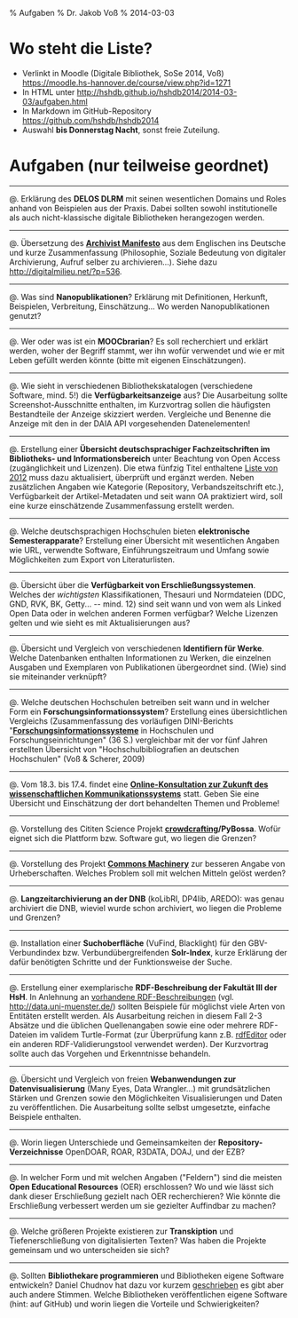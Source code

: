 % Aufgaben
% Dr. Jakob Voß
% 2014-03-03

# Wo steht die Liste?

* Verlinkt in Moodle (Digitale Bibliothek, SoSe 2014, Voß)\
  <https://moodle.hs-hannover.de/course/view.php?id=1271>
* In HTML unter <http://hshdb.github.io/hshdb2014/2014-03-03/aufgaben.html>
* In Markdown im GitHub-Repository <https://github.com/hshdb/hshdb2014>
* Auswahl **bis Donnerstag Nacht**, sonst freie Zuteilung.


# Aufgaben (nur teilweise geordnet)

---

@. Erklärung des **DELOS DLRM** mit seinen wesentlichen Domains und Roles
   anhand von Beispielen aus der Praxis. Dabei sollten sowohl institutionelle 
   als auch nicht-klassische digitale Bibliotheken herangezogen werden.

---

@. Übersetzung des **[Archivist
   Manifesto](http://www.metamute.org/editorial/lab/archivist-manifesto)**
   aus dem Englischen ins Deutsche und kurze Zusammenfassung (Philosophie,
   Soziale Bedeutung von digitaler Archivierung, Aufruf selber zu
   archivieren...). Siehe dazu <http://digitalmilieu.net/?p=536>.

---

@. Was sind **Nanopublikationen**? Erklärung mit Definitionen, Herkunft,
   Beispielen, Verbreitung, Einschätzung... Wo werden Nanopublikationen
   genutzt?

---

@. Wer oder was ist ein **MOOCbrarian**? Es soll recherchiert und erklärt
   werden, woher der Begriff stammt, wer ihn wofür verwendet und wie er
   mit Leben gefüllt werden könnte (bitte mit eigenen Einschätzungen).

---

@. Wie sieht in verschiedenen Bibliothekskatalogen (verschiedene Software,
   mind. 5!) die **Verfügbarkeitsanzeige** aus? Die Ausarbeitung sollte
   Screenshot-Ausschnitte enthalten, im Kurzvortrag sollen die häufigsten
   Bestandteile der Anzeige skizziert werden. Vergleiche und Benenne die 
   Anzeige mit den in der DAIA API vorgesehenden Datenelementen!

---

@. Erstellung einer **Übersicht deutschsprachiger Fachzeitschriften im 
   Bibliotheks- und Informationsbereich** unter Beachtung von Open Access
   (zugänglichkeit und Lizenzen). Die etwa fünfzig Titel enthaltene [Liste
   von 2012](https://docs.google.com/spreadsheet/ccc?key=0Aro_DAmC_PbndFItMmpFUjVYUnljTk5FZHYzQW5yOWc)
   muss dazu aktualisiert, überprüft und ergänzt werden. Neben zusätzlichen
   Angaben wie Kategorie (Repository, Verbandszeitschrift etc.), Verfügbarkeit
   der Artikel-Metadaten und seit wann OA praktiziert wird, soll eine
   kurze einschätzende Zusammenfassung erstellt werden.

---

@. Welche deutschsprachigen Hochschulen bieten **elektronische
   Semesterapparate**? Erstellung einer Übersicht mit wesentlichen Angaben wie 
   URL, verwendte Software, Einführungszeitraum und Umfang sowie Möglichkeiten
   zum Export von Literaturlisten.

---

@. Übersicht über die **Verfügbarkeit von Erschließungssystemen**. Welches 
   der *wichtigsten* Klassifikationen, Thesauri und Normdateien (DDC, GND, 
   RVK, BK, Getty... -- mind. 12) sind seit wann und von wem als Linked Open 
   Data oder in welchen anderen Formen verfügbar? Welche Lizenzen gelten 
   und wie sieht es mit Aktualisierungen aus?

---

@. Übersicht und Vergleich von verschiedenen **Identifiern für Werke**.
   Welche Datenbanken enthalten Informationen zu Werken, die einzelnen
   Ausgaben und Exemplaren von Publikationen übergeordnet sind.
   (Wie) sind sie miteinander verknüpft?

---

@. Welche deutschen Hochschulen betreiben seit wann und in welcher Form ein
   **Forschungsinformationssystem**? Erstellung eines übersichtlichen
   Vergleichs (Zusammenfassung des vorläufigen DINI-Berichts
   "[**Forschungsinformationssysteme**](http://dx.doi.org/10.5281/zenodo.7697) 
   in Hochschulen und Forschungseinrichtungen" (36 S.) vergleichbar mit 
   der vor fünf Jahren erstellten Übersicht von "Hochschulbibliografien an
   deutschen Hochschulen" (Voß & Scherer, 2009)

---

@. Vom 18.3. bis 17.4. findet eine **[Online-Konsultation zur Zukunft des
   wissenschaftlichen Kommunikationssystems](http://www.publikationssystem.de)**
   statt. Geben Sie eine Übersicht und Einschätzung der dort behandelten
   Themen und Probleme!

---

@. Vorstellung des Cititen Science Projekt **[crowdcrafting](http://crowdcrafting.org)/PyBossa**.
   Wofür eignet sich die Plattform bzw. Software gut, wo liegen die Grenzen? 

---

@. Vorstellung des Projekt **[Commons Machinery](http://commonsmachinery.se/)**
   zur besseren Angabe von Urheberschaften. Welches Problem soll mit welchen 
   Mitteln gelöst werden?

---

@. **Langzeitarchivierung an der DNB** (koLibRI, DP4lib, AREDO): was genau
   archiviert die DNB, wieviel wurde schon archiviert, wo liegen die
   Probleme und Grenzen?

---

@. Installation einer **Suchoberfläche** (VuFind, Blacklight) für den
   GBV-Verbundindex bzw. Verbundübergreifenden **Solr-Index**, kurze
   Erklärung der dafür benötigten Schritte und der Funktionsweise der
   Suche.

---

@. Erstellung einer exemplarische **RDF-Beschreibung der Fakultät III der HsH**.
   In Anlehnung an [vorhandene RDF-Beschreibungen](http://linkeduniversities.org/)
   (vgl. <http://data.uni-muenster.de/>) sollten Beispiele für möglichst viele Arten 
   von Entitäten erstellt werden. Als Ausarbeitung reichen in diesem Fall 2-3 Absätze 
   und die üblichen Quellenangaben sowie eine oder mehrere RDF-Dateien im validem 
   Turtle-Format (zur Überprüfung kann z.B. 
   [rdfEditor](https://bitbucket.org/dotnetrdf/dotnetrdf/wiki/UserGuide/Tools/rdfEditor)
   oder ein anderen RDF-Validierungstool verwendet werden). Der Kurzvortrag
   sollte auch das Vorgehen und Erkenntnisse behandeln.

---

@. Übersicht und Vergleich von freien **Webanwendungen zur Datenvisualisierung** 
   (Many Eyes, Data Wrangler...) mit grundsätzlichen Stärken und Grenzen
   sowie den Möglichkeiten Visualisierungen und Daten zu veröffentlichen.
   Die Ausarbeitung sollte selbst umgesetzte, einfache Beispiele enthalten.

---

@. Worin liegen Unterschiede und Gemeinsamkeiten der
   **Repository-Verzeichnisse** OpenDOAR, ROAR, R3DATA, DOAJ, und der EZB?

---

@. In welcher Form und mit welchen Angaben ("Feldern") sind die meisten **Open 
   Educational Resources** (OER) erschlossen? Wo und wie lässt sich dank dieser 
   Erschließung gezielt nach OER recherchieren? Wie könnte die Erschließung
   verbessert werden um sie gezielter Auffindbar zu machen?

---

@. Welche größeren Projekte existieren zur **Transkiption** und Tiefenerschließung
   von digitalisierten Texten? Was haben die Projekte gemeinsam und wo
   unterscheiden sie sich? 

---

@. Sollten **Bibliothekare programmieren** und Bibliotheken eigene Software
   entwickeln? Daniel Chudnov hat dazu vor kurzem
   [geschrieben](http://library.gwu.edu/scholarly-technology-group/posts/why-we-write-software-gw-libraries)
   es gibt aber auch andere Stimmen. Welche Bibliotheken veröffentlichen eigene 
   Software (hint: auf GitHub) und worin liegen die Vorteile und
   Schwierigkeiten?

